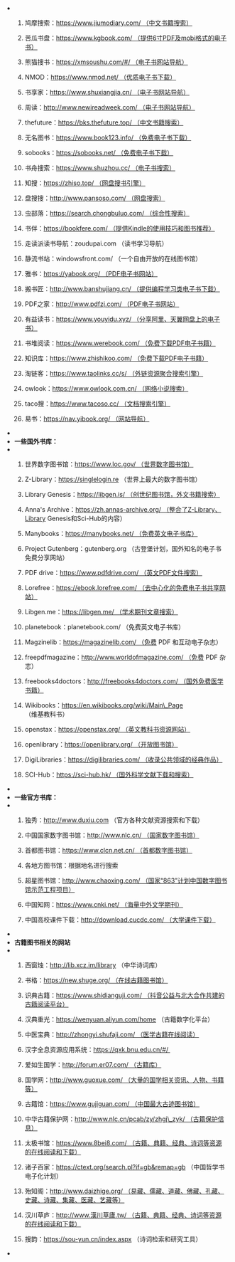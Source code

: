 - 1.  鸠摩搜索：https://www.jiumodiary.com/ （中文书籍搜索）
  2.  苦瓜书盘：https://www.kgbook.com/ （提供6寸PDF及mobi格式的电子书）
    
  3.  熊猫搜书：https://xmsoushu.com/#/ （电子书网站导航）
    
  4.  NMOD：https://www.nmod.net/ （优质电子书下载）
    
  5.  书享家：https://www.shuxiangjia.cn/ （电子书网站导航）
    
  6.  周读：http://www.newireadweek.com/ （电子书网站导航）
    
  7.  thefuture：https://bks.thefuture.top/ （中文书籍搜索）
    
  8.  无名图书：https://www.book123.info/ （免费电子书下载）
    
  9.  sobooks：https://sobooks.net/ （免费电子书下载）
    
  10.  书舟搜索：https://www.shuzhou.cc/ （电子书搜索）
    
  11.  知搜：https://zhiso.top/ （网盘搜书引擎）
    
  12.  盘搜搜：http://www.pansoso.com/ （网盘搜索）
    
  13.  虫部落：https://search.chongbuluo.com/ （综合性搜索）
    
  14.  书伴：https://bookfere.com/ （提供Kindle的使用技巧和图书推荐）
    
  15.  走读派读书导航：zoudupai.com （读书学习导航）
    
  16.  静流书站：windowsfront.com/ （一个自由开放的在线图书馆）
    
  17.  雅书：https://yabook.org/ （PDF电子书网站）
    
  18.  搬书匠：http://www.banshujiang.cn/ （提供编程学习类电子书下载）
    
  19.  PDF之家：http://www.pdfzj.com/ （PDF电子书网站）
    
  20.  有益读书：https://www.youyidu.xyz/ （分享阿里、天翼网盘上的电子书）
    
  21.  书堆阅读：https://www.werebook.com/ （免费下载PDF电子书籍）
    
  22.  知识库：https://www.zhishikoo.com/ （免费下载PDF电子书籍）
    
  23.  淘链客：https://www.taolinks.cc/s/ （外链资源聚合搜索引擎）
    
  24.  owlook：https://www.owlook.com.cn/ （网络小说搜索）
    
  25.  taco搜：https://www.tacoso.cc/ （文档搜索引擎）
    
  26.  易书：https://nav.yibook.org/ （网站导航）
-
- **一些国外书库：**
- 1.  世界数字图书馆：https://www.loc.gov/ （世界数字图书馆）
  2.  Z-Library：https://singlelogin.re （世界上最大的数字图书馆）
  3.  Library Genesis：https://libgen.is/ （创世纪图书馆，外文书籍搜索）
  
  4.  Anna's Archive：https://zh.annas-archive.org/ （整合了Z-Library、Library Genesis和Sci-Hub的内容）
    
  5.  Manybooks：https://manybooks.net/ （免费英文电子书库）
    
  6.  Project Gutenberg：gutenberg.org （古登堡计划，国外知名的电子书免费分享网站）
    
  7.  PDF drive：https://www.pdfdrive.com/ （英文PDF文件搜索）
    
  8.  Lorefree：https://ebook.lorefree.com/ （去中心化的免费电子书共享网站）
    
  9.  Libgen.me：https://libgen.me/ （学术期刊文章搜索）
    
  10.  planetebook：planetebook.com/ （免费英文电子书库）
    
  11.  Magzinelib：https://magazinelib.com/ （免费 PDF 和互动电子杂志）
    
  12.  freepdfmagazine：http://www.worldofmagazine.com/ （免费 PDF 杂志）
    
  13.  freebooks4doctors：http://freebooks4doctors.com/ （国外免费医学书籍）
    
  14.  Wikibooks：https://en.wikibooks.org/wiki/Main\_Page （维基教科书）
    
  15.  openstax：https://openstax.org/ （英文教科书资源网站）
    
  16.  openlibrary：https://openlibrary.org/ （开放图书馆）
    
  17.  DigiLibraries：https://digilibraries.com/ （收录公共领域的经典作品）
    
  18.  SCI-Hub：https://sci-hub.hk/ （国外科学文献下载和搜索）
-
- **一些官方书库：**
- 1.  独秀：http://www.duxiu.com （官方各种文献资源搜索和下载）
  2.  中国国家数字图书馆：http://www.nlc.cn/ （国家数字图书馆）
    
  3.  首都图书馆：https://www.clcn.net.cn/ （首都数字图书馆）
    
  4.  各地方图书馆：根据地名进行搜索
    
  5.  超星图书馆：http://www.chaoxing.com/ （国家“863”计划中国数字图书馆示范工程项目）
    
  6.  中国知网：https://www.cnki.net/ （海量中外文学期刊）
    
  7.  中国高校课件下载：http://download.cucdc.com/ （大学课件下载）
-
- **古籍图书相关的网站**
- 1.  西窗烛：http://lib.xcz.im/library （中华诗词库）
  2.  书格：https://new.shuge.org/ （在线古籍图书馆）
    
  3.  识典古籍：https://www.shidianguji.com/ （抖音公益与北大合作共建的古籍阅读平台）
    
  4.  汉典重光：https://wenyuan.aliyun.com/home （古籍数字化平台）
    
  5.  中医宝典：http://zhongyi.shufaji.com/ （医学古籍在线阅读）
    
  6.  汉字全息资源应用系统：https://qxk.bnu.edu.cn/#/ 
    
  7.  爱如生国学：http://forum.er07.com/ （古籍库）
    
  8.  国学网：http://www.guoxue.com/ （大量的国学相关资讯、人物、书籍等）
    
  9.  古籍馆：https://www.gujiguan.com/ （中国最大古迹图书馆）
    
  10.  中华古籍保护网：http://www.nlc.cn/pcab/zy/zhgj\_zyk/ （古籍保护信息）
    
  11.  太极书馆：https://www.8bei8.com/ （古籍、典籍、经典、诗词等资源的在线阅读和下载）
    
  12.  诸子百家：https://ctext.org/search.pl?if=gb&remap=gb （中国哲学书电子化计划）
    
  13.  殆知阁：http://www.daizhige.org/ （易藏、儒藏、道藏、佛藏、孔藏、史藏、诗藏、集藏、医藏、艺藏等）
    
  14.  汉川草庐：http://www.漢川草廬.tw/ （古籍、典籍、经典、诗词等资源的在线阅读和下载）
    
  15.  搜韵：https://sou-yun.cn/index.aspx （诗词检索和研究工具）
-
